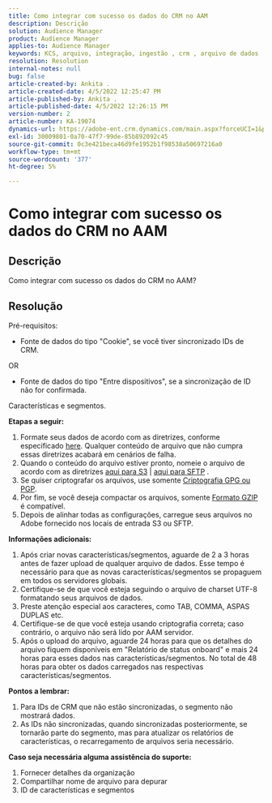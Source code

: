 ```yaml
---
title: Como integrar com sucesso os dados do CRM no AAM
description: Descrição
solution: Audience Manager
product: Audience Manager
applies-to: Audience Manager
keywords: KCS, arquivo, integração, ingestão , crm , arquivo de dados
resolution: Resolution
internal-notes: null
bug: false
article-created-by: Ankita .
article-created-date: 4/5/2022 12:25:47 PM
article-published-by: Ankita .
article-published-date: 4/5/2022 12:26:15 PM
version-number: 2
article-number: KA-19074
dynamics-url: https://adobe-ent.crm.dynamics.com/main.aspx?forceUCI=1&pagetype=entityrecord&etn=knowledgearticle&id=3464e380-dbb4-ec11-983f-000d3a5d0e57
exl-id: 30009801-0a70-47f7-99de-85b892092c45
source-git-commit: 0c3e421beca46d9fe1952b1f98538a50697216a0
workflow-type: tm+mt
source-wordcount: '377'
ht-degree: 5%

---
```


# Como integrar com sucesso os dados do CRM no AAM

## Descrição

Como integrar com sucesso os dados do CRM no AAM?

## Resolução


Pré-requisitos:

- Fonte de dados do tipo &quot;Cookie&quot;, se você tiver sincronizado IDs de CRM.

OR

- Fonte de dados do tipo &quot;Entre dispositivos&quot;, se a sincronização de ID não for confirmada.



Características e segmentos.


<b>Etapas a seguir:</b>

1. Formate seus dados de acordo com as diretrizes, conforme especificado [here](https://experienceleague.adobe.com/docs/audience-manager/user-guide/implementation-integration-guides/sending-audience-data/batch-data-transfer-process/inbound-file-contents.html?lang=en). Qualquer conteúdo de arquivo que não cumpra essas diretrizes acabará em cenários de falha.
2. Quando o conteúdo do arquivo estiver pronto, nomeie o arquivo de acordo com as diretrizes [aqui para S3](https://experienceleague.adobe.com/docs/audience-manager/user-guide/implementation-integration-guides/sending-audience-data/batch-data-transfer-process/inbound-s3-filenames.html?lang=pt-BR) | [aqui para SFTP](https://experienceleague.adobe.com/docs/audience-manager/user-guide/implementation-integration-guides/sending-audience-data/batch-data-transfer-process/inbound-ftp-filenames.html?lang=en) .
3. Se quiser criptografar os arquivos, use somente [Criptografia GPG ou PGP](https://experienceleague.adobe.com/docs/audience-manager/user-guide/implementation-integration-guides/sending-audience-data/batch-data-transfer-process/inbound-file-encryption.html?lang=en).
4. Por fim, se você deseja compactar os arquivos, somente [Formato GZIP](https://experienceleague.adobe.com/docs/audience-manager/user-guide/implementation-integration-guides/sending-audience-data/batch-data-transfer-process/inbound-file-compression.html?lang=en) é compatível.
5. Depois de alinhar todas as configurações, carregue seus arquivos no Adobe fornecido nos locais de entrada S3 ou SFTP.


<b>Informações adicionais:</b>

1. Após criar novas características/segmentos, aguarde de 2 a 3 horas antes de fazer upload de qualquer arquivo de dados. Esse tempo é necessário para que as novas características/segmentos se propaguem em todos os servidores globais.
2. Certifique-se de que você esteja seguindo o arquivo de charset UTF-8 formatando seus arquivos de dados.
3. Preste atenção especial aos caracteres, como TAB, COMMA, ASPAS DUPLAS etc.
4. Certifique-se de que você esteja usando criptografia correta; caso contrário, o arquivo não será lido por AAM servidor.
5. Após o upload do arquivo, aguarde 24 horas para que os detalhes do arquivo fiquem disponíveis em &quot;Relatório de status onboard&quot; e mais 24 horas para esses dados nas características/segmentos. No total de 48 horas para obter os dados carregados nas respectivas características/segmentos.


<b>Pontos a lembrar:</b>

1. Para IDs de CRM que não estão sincronizadas, o segmento não mostrará dados.
2. As IDs não sincronizadas, quando sincronizadas posteriormente, se tornarão parte do segmento, mas para atualizar os relatórios de características, o recarregamento de arquivos seria necessário.


<b>Caso seja necessária alguma assistência do suporte:</b>

1. Fornecer detalhes da organização
2. Compartilhar nome de arquivo para depurar
3. ID de características e segmentos
